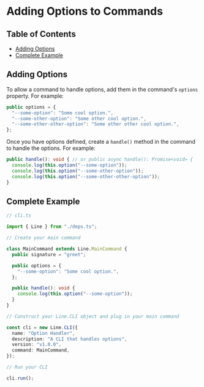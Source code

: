 # Adding Options to Commands

## Table of Contents

- [Adding Options](#adding-options)
- [Complete Example](#complete-example)

## Adding Options

To allow a command to handle options, add them in the command's `options`
property. For example:

```typescript
public options = {
  "--some-option": "Some cool option.",
  "--some-other-option": "Some other cool option.",
  "--some-other-other-option": "Some other other cool option.",
};
```

Once you have options defined, create a `handle()` method in the command to
handle the options. For example:

```typescript
public handle(): void { // or public async handle(): Promise<void> {
  console.log(this.option("--some-option"));
  console.log(this.option("--some-other-option"));
  console.log(this.option("--some-other-other-option"));
}
```

## Complete Example

```typescript
// cli.ts

import { Line } from "./deps.ts";

// Create your main command

class MainCommand extends Line.MainCommand {
  public signature = "greet";

  public options = {
    "--some-option": "Some cool option.",
  };

  public handle(): void {
    console.log(this.option("--some-option"));
  }
}

// Construct your Line.CLI object and plug in your main command

const cli = new Line.CLI({
  name: "Option Handler",
  description: "A CLI that handles options",
  version: "v1.0.0",
  command: MainCommand,
});

// Run your CLI

cli.run();
```
